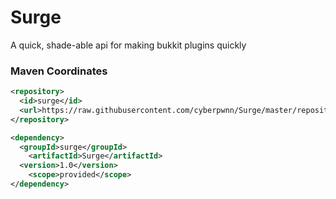 # Surge
A quick, shade-able api for making bukkit plugins quickly

### Maven Coordinates
``` xml
<repository>
  <id>surge</id>
  <url>https://raw.githubusercontent.com/cyberpwnn/Surge/master/repository/</url>
</repository>

<dependency>
  <groupId>surge</groupId>
	<artifactId>Surge</artifactId>
  <version>1.0</version>
	<scope>provided</scope>
</dependency>
```
